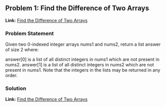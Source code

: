 ## Problem 1: Find the Difference of Two Arrays

**Link:** [Find the Difference of Two Arrays](https://leetcode.com/problems/find-the-difference-of-two-arrays/description/?envType=study-plan-v2&envId=leetcode-75)  

### Problem Statement
Given two 0-indexed integer arrays nums1 and nums2, return a list answer of size 2 where:

answer[0] is a list of all distinct integers in nums1 which are not present in nums2.
answer[1] is a list of all distinct integers in nums2 which are not present in nums1.
Note that the integers in the lists may be returned in any order.

### Solution

**Link:** [Find the Difference of Two Arrays](https://leetcode.com/problems/find-the-difference-of-two-arrays/solutions/6514833/easy-to-understand-optimal-on-m-clean-ef-cdhq) 